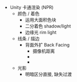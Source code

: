- Unity 卡通渲染 (NPR)
	- 颜色 / 着色
		- 运用大面积色块
		- 二分着色 shadow/light
		- 边缘光 rim light
	- 线条 / 描边
		- 背面外扩 Back Facing
			- 摄像机距离
			-
			-
	- 光影
		- 明暗区分直接, 缺失过渡